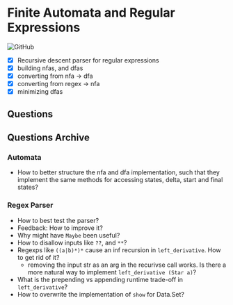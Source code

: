 # Finite Automata and Regular Expressions

![GitHub](https://img.shields.io/github/license/Directoire/under-construction-template)

- [x] Recursive descent parser for regular expressions
- [x] building nfas, and dfas
- [x] converting from nfa -> dfa
- [x] converting from regex -> nfa
- [x] minimizing dfas

## Questions


## Questions Archive

### Automata 

- How to better structure the nfa and dfa implementation, such that
  they implement the same methods for accessing states, delta, start and
  final states?

### Regex Parser

- How to best test the parser?
- Feedback: How to improve it?
- Why might have `Maybe` been useful?
- How to disallow inputs like `??`, and `**`?
- Regexps like `((a|b)*)*` cause an inf recursion in `left_derivative`. How to get rid of it?
    * removing the input str as an arg in the recurivse call works. 
      Is there a more natural way to implement `left_derivative (Star a)`?
- What is the prepending vs appending runtime trade-off in `left_derivative`?
- How to overwrite the implementation of `show` for Data.Set?